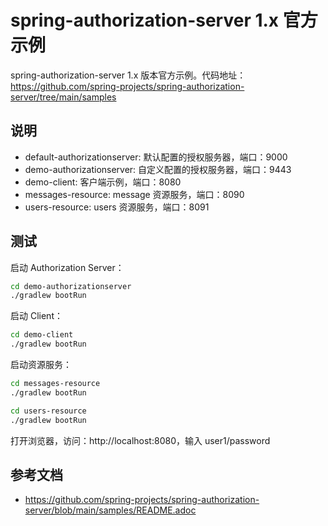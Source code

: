 # spring-authorization-server 1.x 官方示例

spring-authorization-server 1.x 版本官方示例。代码地址：https://github.com/spring-projects/spring-authorization-server/tree/main/samples

## 说明

- default-authorizationserver: 默认配置的授权服务器，端口：9000
- demo-authorizationserver: 自定义配置的授权服务器，端口：9443
- demo-client: 客户端示例，端口：8080
- messages-resource: message 资源服务，端口：8090
- users-resource:  users 资源服务，端口：8091

## 测试

启动 Authorization Server：

```bash
cd demo-authorizationserver 
./gradlew bootRun
```

启动 Client：

```bash
cd demo-client 
./gradlew bootRun
```

启动资源服务：

```bash
cd messages-resource
./gradlew bootRun

cd users-resource
./gradlew bootRun
```

打开浏览器，访问：http://localhost:8080，输入 user1/password


## 参考文档

- https://github.com/spring-projects/spring-authorization-server/blob/main/samples/README.adoc
